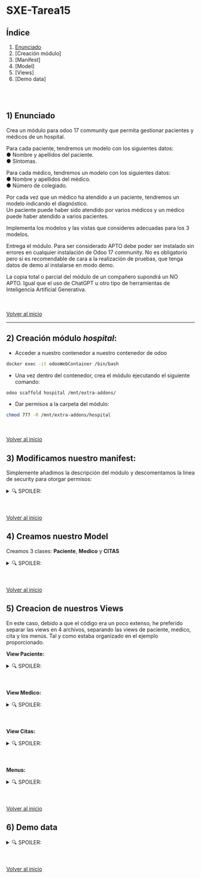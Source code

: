 # SXE-Tarea15

## Índice  
1. [Enunciado](#1-enunciado)  
2. [Creación módulo]
3. [Manifest]
4. [Model]
5. [Views]
6. [Demo data]  

<br></br>
## 1) Enunciado  

Crea un módulo para odoo 17 community que permita gestionar pacientes y médicos de un hospital.  

Para cada paciente, tendremos un modelo con los siguientes datos:  
● Nombre y apellidos del paciente.  
● Síntomas.  

Para cada médico, tendremos un modelo con los siguientes datos:  
● Nombre y apellidos del médico.  
● Número de colegiado.  

Por cada vez que un médico ha atendido a un paciente, tendremos un modelo indicando el diagnóstico.  
Un paciente puede haber sido atendido por varios médicos y un médico puede haber atendido a varios pacientes.  

Implementa los modelos y las vistas que consideres adecuadas para los 3 modelos.  

Entrega el módulo. Para ser considerado APTO debe poder ser instalado sin errores en cualquier instalación de Odoo 17 community. No es obligatorio pero si es recomendable de cara a la realización de pruebas, que tenga datos de demo al instalarse en modo demo.  

La copia total o parcial del módulo de un compañero supondrá un NO APTO. Igual que el uso de ChatGPT u otro tipo de herramientas de Inteligencia Artificial Generativa.  

<br></br>
[Volver al inicio](#índice) 

-------------------------------
## 2) Creación módulo *hospital*:
* Acceder a nuestro contenedor a nuestro contenedor de odoo
```bash
docker exec -it odooWebContainer /bin/bash
```

* Una vez dentro del contenedor, crea el módulo ejecutando el siguiente comando:
```bash
odoo scaffold hospital /mnt/extra-addons/
```

* Dar permisos a la carpeta del módulo:
```bash
chmod 777 -R /mnt/extra-addons/hospital
```

<br></br>
[Volver al inicio](#índice) 

## 3) Modificamos nuestro manifest:
Simplemente añadimos la descripción del módulo y descomentamos la linea de security para otorgar permisos:
<details><summary>🔍 SPOILER:</summary>  

```bash
# -*- coding: utf-8 -*-
{
    'name': "hospital",

    'summary': "módulo para odoo 17 community que permita gestionar pacientes y médicos de un hospital.",

    'description': """
Este módulo nos permitirá gestionar pacientes y médicos en un hospital

Para cada paciente, tendremos un modelo con los siguientes datos:
● Nombre y apellidos del paciente.
● Síntomas.

Para cada médico, tendremos un modelo con los siguientes datos:
● Nombre y apellidos del médico.
● Número de colegiado.

Por cada vez que un médico ha atendido a un paciente, tendremos un modelo indicando el diagnóstico.
Un paciente puede haber sido atendido por varios médicos y un médico puede haber atendido a varios pacientes.


    """,

    'author': "Adrián Abeijón Carbajo",
    'website': "https://www.yourcompany.com",

    # Categories can be used to filter modules in modules listing
    # Check https://github.com/odoo/odoo/blob/15.0/odoo/addons/base/data/ir_module_category_data.xml
    # for the full list
    'category': 'Uncategorized',
    'version': '0.1',

    # any module necessary for this one to work correctly
    'depends': ['base'],

    # always loaded
    'data': [
        'security/ir.model.access.csv',
        'views/citas.xml',
        "views/paciente.xml",
        "views/medico.xml",
        "views/menu.xml",
        'views/templates.xml',
    ],
    # only loaded in demonstration mode
    'demo': [
        'demo/demo.xml',
    ],
}
```
</details>

<br></br>
[Volver al inicio](#índice) 

## 4) Creamos nuestro Model
Creamos 3 clases: **Paciente**, **Medico** y **CITAS**

<details><summary>🔍 SPOILER:</summary>  
    
```bash
from odoo import models, fields, api

class Paciente(models.Model):
    _name = 'hospital.paciente'
    _description = 'Paciente del hospital'

    name = fields.Char(string='Nombre', required=True)
    apellidos = fields.Char(string="Apellidos", required=True)
    sintomas = fields.Text(string='Síntomas')
    citas_ids = fields.One2many('hospital.citas', 'paciente_id', string='Citas')

class Medico(models.Model):
    _name = 'hospital.medico'
    _description = 'Médico del hospital'

    name = fields.Char(string='Nombre', required=True)
    apellidos = fields.Char(string="Apellidos", required=True)
    numero_colegiado = fields.Integer(string="Número de Colegiado", required=True)
    citas_ids = fields.One2many('hospital.citas', 'medico_id', string='Citas')

#Por cada vez que un médico ha atendido a un paciente, tendremos un modelo indicando el diagnóstico.
#Un paciente puede haber sido atendido por varios médicos y un médico puede haber atendido a varios pacientes.

class Citas(models.Model):
    _name = 'hospital.citas'
    _description = 'Cita de atención médica'

    paciente_id = fields.Many2one('hospital.paciente', string='Paciente', required=True)
    medico_id = fields.Many2one('hospital.medico', string='Médico', required=True)
    diagnostico = fields.Text(string='Diagnóstico', required=True)
```
</details>

<br></br>
[Volver al inicio](#índice) 

## 5) Creacion de nuestros Views
En este caso, debido a que el código era un poco extenso, he preferido separar las views en 4 archivos, separando las views de paciente, medico, cita y los menús. Tal y como estaba organizado en el ejemplo proporcionado.

**View Paciente:**

<details><summary>🔍 SPOILER:</summary>  

```bash
<odoo>
    <data>
        <!-- Vistas Paciente Tree -->
        <record id="view_paciente_tree" model="ir.ui.view">
            <field name="name">hospital.paciente.tree</field>
            <field name="model">hospital.paciente</field>
            <field name="arch" type="xml">
                <tree string="Pacientes">
                    <field name="name"/>
                    <field name="apellidos"/>
                    <field name="sintomas"/>
                </tree>
            </field>
        </record>

        <!-- Vistas Paciente form -->
        <record id="view_paciente_form" model="ir.ui.view">
            <field name="name">hospital.paciente.form</field>
            <field name="model">hospital.paciente</field>
            <field name="arch" type="xml">
                <form string="Paciente">
                    <sheet>
                        <group>
                            <field name="name"/>
                            <field name="apellidos"/>
                            <field name="sintomas"/>
                        </group>
                        <notebook><!-- Esto nos permite mostrar los estudiantes debajo en una pestaña-->
                            <page string="Citas">
                                <field name="citas_ids">
                                    <tree string="Citas">
                                        <field name="medico_id"/>
                                        <field name="diagnostico"/>
                                    </tree>
                            </field>
                        </page>
                </notebook>
                </sheet>
                </form>
            </field>
        </record>
    </data>
</odoo>
```

</details>
<br></br>

**View Medico:**

<details><summary>🔍 SPOILER:</summary>  

```bash
<odoo>
    <data>
        <!-- Vistas para Medico -->
        <record id="view_medico_tree" model="ir.ui.view">
            <field name="name">hospital.medico.tree</field>
            <field name="model">hospital.medico</field>
            <field name="arch" type="xml">
                <tree string="Médicos">
                    <field name="name"/>
                    <field name="apellidos"/>
                    <field name="numero_colegiado"/>
                </tree>
            </field>
        </record>

        <record id="view_medico_form" model="ir.ui.view">
            <field name="name">hospital.medico.form</field>
            <field name="model">hospital.medico</field>
            <field name="arch" type="xml">
                <form string="Médico">
                    <sheet>
                        <group>
                            <field name="name"/>
                            <field name="apellidos"/>
                            <field name="numero_colegiado"/>
                        </group>
                        <notebook><!-- Esto nos permite mostrar los estudiantes debajo en una pestaña-->
                            <page string="Citas">
                                <field name="citas_ids">
                                    <tree string="Citas">
                                        <field name="paciente_id"/>
                                        <field name="diagnostico"/>
                                    </tree>
                                </field>
                            </page>
                        </notebook>
                    </sheet>
                </form>
            </field>
        </record>

    </data>
</odoo>
```

</details>
<br></br>

**View Citas:**

<details><summary>🔍 SPOILER:</summary>  

```bash
<odoo>
    <data>
        <!-- Vistas para Citas -->
        <record id="view_citas_tree" model="ir.ui.view">
            <field name="name">hospital.citas.tree</field>
            <field name="model">hospital.citas</field>
            <field name="arch" type="xml">
                <tree string="Citas">
                    <field name="paciente_id"/>
                    <field name="medico_id"/>
                    <field name="diagnostico"/>
                </tree>
            </field>
        </record>

        <record id="view_citas_form" model="ir.ui.view">
            <field name="name">hospital.citas.form</field>
            <field name="model">hospital.citas</field>
            <field name="arch" type="xml">
                <form string="Cita">
                    <sheet>
                        <group>
                            <field name="paciente_id"/>
                            <field name="medico_id"/>
                        </group>
                        <group>
                            <field name="diagnostico"/>
                        </group>
                    </sheet>
                </form>
            </field>
        </record>
    </data>
</odoo>
```

</details>
<br></br>

**Menus:**

<details><summary>🔍 SPOILER:</summary>  

```bash
<odoo>
    <data>
        <!-- Acciones -->
        <record id="action_pacientes" model="ir.actions.act_window">
            <field name="name">Pacientes</field>
            <field name="res_model">hospital.paciente</field>
            <field name="view_mode">tree,form</field>
        </record>

        <record id="action_medicos" model="ir.actions.act_window">
            <field name="name">Médicos</field>
            <field name="res_model">hospital.medico</field>
            <field name="view_mode">tree,form</field>
        </record>

        <record id="action_citas" model="ir.actions.act_window">
            <field name="name">Citas</field>
            <field name="res_model">hospital.citas</field>
            <field name="view_mode">tree,form</field>
        </record>

        <!-- Menú -->
        <menuitem id="hospital_menu" name="Hospital"/>
        <menuitem id="menu_hospital_pacientes" name="Pacientes" parent="hospital_menu" action="action_pacientes"/>
        <menuitem id="menu_hospital_medicos" name="Médicos" parent="hospital_menu" action="action_medicos"/>
        <menuitem id="menu_hospital_citas" name="Citas" parent="hospital_menu" action="action_citas"/>
    </data>
</odoo>
```

</details>




<br></br>
[Volver al inicio](#índice) 

## 6)  Demo data

<details><summary>🔍 SPOILER:</summary>  

```bash
<odoo>
    <data>
    <!-- Datos de ejemplo para Pacientes -->
    <record id="demo_paciente1" model="hospital.paciente">
      <field name="name">Mortadelo</field>
      <field name="apellidos">Mortadelez</field>
      <field name="sintomas">Cambia de apariencia en un parpadeo</field>
    </record>

    <record id="demo_paciente2" model="hospital.paciente">
      <field name="name">Filemon</field>
      <field name="apellidos">Filemonez</field>
      <field name="sintomas">Solo le quedan 2 pelos</field>
    </record>

    <!-- Datos de ejemplo para Médicos -->
    <record id="demo_medico1" model="hospital.medico">
      <field name="name">House</field>
      <field name="apellidos">M.D.</field>
      <field name="numero_colegiado">10</field>
    </record>

    <record id="demo_medico2" model="hospital.medico">
      <field name="name">Vilches</field>
      <field name="apellidos">Hospital Central</field>
      <field name="numero_colegiado">6</field>
    </record>

    <!-- Datos de ejemplo para Citas -->
    <record id="demo_cita1" model="hospital.citas">
      <field name="paciente_id" ref="demo_paciente1"/>
      <field name="medico_id" ref="demo_medico1"/>
      <field name="diagnostico">Es un mago del disfraz</field>
    </record>
    
    <record id="demo_cita2" model="hospital.citas">
      <field name="paciente_id" ref="demo_paciente2"/>
      <field name="medico_id" ref="demo_medico2"/>
      <field name="diagnostico">Severo caso de calvicie inminente</field>
    </record>


    </data>
</odoo>

```

</details>

<br></br>
[Volver al inicio](#índice) 















